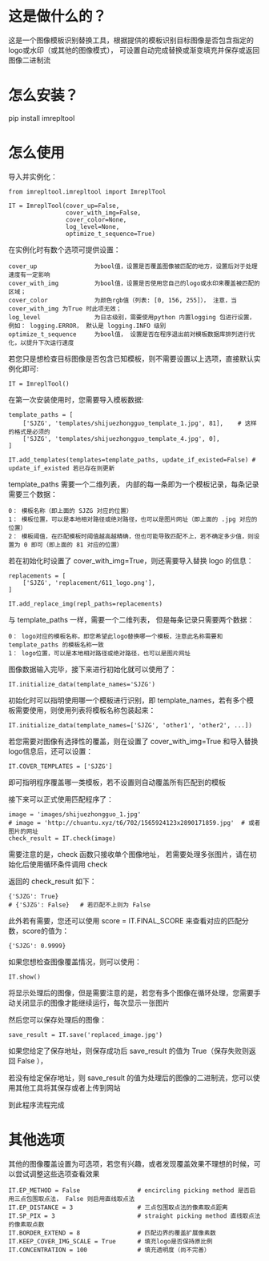 这是做什么的？
=======================
这是一个图像模板识别替换工具，根据提供的模板识别目标图像是否包含指定的logo或水印（或其他的图像模式），
可设置自动完成替换或渐变填充并保存或返回图像二进制流

怎么安装？
=========
pip install imrepltool

怎么使用
=========

导入并实例化：
```
from imrepltool.imrepltool import ImreplTool

IT = ImreplTool(cover_up=False,
                cover_with_img=False,
                cover_color=None,
                log_level=None,
                optimize_t_sequence=True)
```
在实例化时有数个选项可提供设置：

    cover_up                为bool值，设置是否覆盖图像被匹配的地方，设置后对于处理速度有一定影响
    cover_with_img          为bool值，设置是否使用您自己的logo或水印来覆盖被匹配的区域；
    cover_color             为颜色rgb值（列表: [0, 156, 255]）， 注意，当 cover_with_img 为True 时此项无效；
    log_level               为日志级别，需要使用python 内置logging 包进行设置，例如： logging.ERROR， 默认是 logging.INFO 级别
    optimize_t_sequence     为bool值， 设置是否在程序退出前对模板数据库排列进行优化，以提升下次运行速度

若您只是想检查目标图像是否包含已知模板，则不需要设置以上选项，直接默认实例化即可:
```
IT = ImreplTool()
```
在第一次安装使用时，您需要导入模板数据:
```
template_paths = [
    ['SJZG', 'templates/shijuezhongguo_template_1.jpg', 81],    # 这样的格式是必须的
    ['SJZG', 'templates/shijuezhongguo_template_4.jpg', 0],
]

IT.add_templates(templates=template_paths, update_if_existed=False) # update_if_existed 若已存在则更新
```
template_paths 需要一个二维列表， 内部的每一条即为一个模板记录，每条记录需要三个数据：

    0： 模板名称（即上面的 SJZG 对应的位置）
    1： 模板位置，可以是本地相对路径或绝对路径，也可以是图片网址（即上面的 .jpg 对应的位置）
    2： 模板阈值，在匹配模板时阈值越高越精确，但也可能导致匹配不上，若不确定多少值，则设置为 0 即可（即上面的 81 对应的位置）


若在初始化时设置了 cover_with_img=True，则还需要导入替换 logo 的信息：
```
replacements = [
    ['SJZG', 'replacement/611_logo.png'],
]

IT.add_replace_img(repl_paths=replacements)
```
与 template_paths 一样，需要一个二维列表， 但是每条记录只需要两个数据：

    0： logo对应的模板名称，即您希望此logo替换哪一个模板，注意此名称需要和 template_paths 的模板名称一致
    1： logo位置，可以是本地相对路径或绝对路径，也可以是图片网址

图像数据输入完毕，接下来进行初始化就可以使用了：
```
IT.initialize_data(template_names='SJZG')
```
初始化时可以指明使用哪一个模板进行识别，即 template_names，若有多个模板需要使用，则使用列表将模板名称包装起来：
```
IT.initialize_data(template_names=['SJZG', 'other1', 'other2', ...])
```

若您需要对图像有选择性的覆盖，则在设置了 cover_with_img=True 和导入替换logo信息后，还可以设置：
```
IT.COVER_TEMPLATES = ['SJZG']
```
即可指明程序覆盖哪一类模板，若不设置则自动覆盖所有匹配到的模板

接下来可以正式使用匹配程序了：
```
image = 'images/shijuezhongguo_1.jpg'
# image = 'http://chuantu.xyz/t6/702/1565924123x2890171859.jpg'  # 或者图片的网址
check_result = IT.check(image)
```
需要注意的是，check 函数只接收单个图像地址， 若需要处理多张图片，请在初始化后使用循环条件调用 check

返回的 check_result 如下：
```
{'SJZG': True}
# {'SJZG': False}   # 若匹配不上则为 False
```
此外若有需要，您还可以使用 score = IT.FINAL_SCORE 来查看对应的匹配分数，score的值为：
```
{'SJZG': 0.9999}
```

如果您想检查图像覆盖情况，则可以使用：
```
IT.show()
```
将显示处理后的图像，但是需要注意的是，若您有多个图像在循环处理，您需要手动关闭显示的图像才能继续运行，每次显示一张图片

然后您可以保存处理后的图像：
```
save_result = IT.save('replaced_image.jpg')
```
如果您给定了保存地址，则保存成功后 save_result 的值为 True（保存失败则返回 False ），

若没有给定保存地址，则 save_result 的值为处理后的图像的二进制流，您可以使用其他工具将其保存或者上传到网站

到此程序流程完成

其他选项
========
其他的图像覆盖设置为可选项，若您有兴趣，或者发现覆盖效果不理想的时候，可以尝试调整这些选项查看效果

    IT.EP_METHOD = False                # encircling picking method 是否启用三点包围取点法， False 则启用直线取点法
    IT.EP_DISTANCE = 3                  # 三点包围取点法的像素取点距离
    IT.SP_PIX = 3                       # straight picking method 直线取点法的像素取点数
    IT.BORDER_EXTEND = 8                # 匹配边界的覆盖扩展像素数
    IT.KEEP_COVER_IMG_SCALE = True      # 填充logo是否保持原比例
    IT.CONCENTRATION = 100              # 填充透明度（尚不完善）
